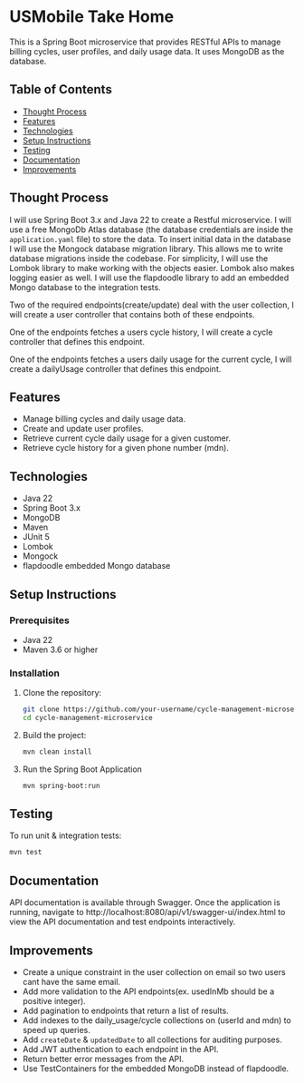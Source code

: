 # USMobile Take Home

This is a Spring Boot microservice that provides RESTful APIs to manage billing cycles, user profiles, and daily usage data. 
It uses MongoDB as the database.


## Table of Contents
- [Thought Process](#thought-process)
- [Features](#features)
- [Technologies](#technologies)
- [Setup Instructions](#setup-instructions)
- [Testing](#testing)
- [Documentation](#documentation)
- [Improvements](#improvements)

## Thought Process
I will use Spring Boot 3.x  and Java 22 to create a Restful microservice. I will use a free MongoDb Atlas database
(the database credentials are inside the `application.yaml` file) to store the data.
To insert initial data in the database I will use the Mongock database migration library. This allows 
me to write database migrations inside the codebase. For simplicity, I will use the Lombok library to 
make working with the objects easier. Lombok also makes logging easier as well. I will use the flapdoodle library 
to add an embedded Mongo database to the integration tests.

Two of the required endpoints(create/update) deal with the user collection, I will create a user controller 
that contains both of these endpoints. 

One of the endpoints fetches a users cycle history, I will create a cycle controller that defines this endpoint.

One of the endpoints fetches a users daily usage for the current cycle, I will create a dailyUsage controller that defines this endpoint.

## Features
- Manage billing cycles and daily usage data.
- Create and update user profiles.
- Retrieve current cycle daily usage for a given customer.
- Retrieve cycle history for a given phone number (mdn).

## Technologies
- Java 22
- Spring Boot 3.x
- MongoDB
- Maven
- JUnit 5
- Lombok
- Mongock
- flapdoodle embedded Mongo database

## Setup Instructions

### Prerequisites
- Java 22
- Maven 3.6 or higher

### Installation
1. Clone the repository:
    ```bash
    git clone https://github.com/your-username/cycle-management-microservice.git
    cd cycle-management-microservice
    ```
   
2. Build the project:
    ```bash
    mvn clean install
    ```
4. Run the Spring Boot Application
    ```bash
    mvn spring-boot:run
    ```
## Testing
To run unit & integration tests:
```bash
mvn test
```

## Documentation
API documentation is available through Swagger. 
Once the application is running, navigate to http://localhost:8080/api/v1/swagger-ui/index.html 
to view the API documentation and test endpoints interactively.

## Improvements

- Create a unique constraint in the user collection on email so two users cant have the same email.
- Add more validation to the API endpoints(ex. usedInMb should be a positive integer).
- Add pagination to endpoints that return a list of results.
- Add indexes to the daily_usage/cycle collections on (userId and mdn) to speed up queries.
- Add `createDate` & `updatedDate` to all collections for auditing purposes.
- Add JWT authentication to each endpoint in the API.
- Return better error messages from the API.
- Use TestContainers for the embedded MongoDB instead of flapdoodle.
